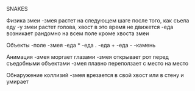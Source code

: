 SNAKES

Физика змеи
-змея растет на следующем шаге после того, как съела еду
-у змеи растет голова, хвост в это время не движется
-еда возникает рандомно на всем поле кроме хвоста змеи

Объекты
-поле
-змея
-еда *
-еда .
-еда +
-еда -
-камень

Анимация
-змея моргает глазами
-змея открывает рот перед съедобными объектами
-змея плавно переползает с место на место

Обнаружение коллизий
-змея врезается в свой хвост или в стену и умирает